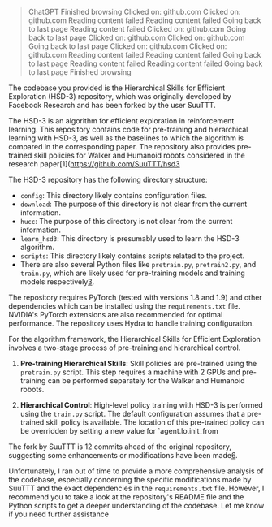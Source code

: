 >ChatGPT
Finished browsing
Clicked on:
github.com
Clicked on:
github.com
Reading content failed
Reading content failed
Going back to last page
Reading content failed
Clicked on:
github.com
Going back to last page
Clicked on:
github.com
Clicked on:
github.com
Going back to last page
Clicked on:
github.com
Clicked on:
github.com
Reading content failed
Reading content failed
Going back to last page
Reading content failed
Reading content failed
Going back to last page
Finished browsing

The codebase you provided is the Hierarchical Skills for Efficient Exploration (HSD-3) repository, which was originally developed by Facebook Research and has been forked by the user SuuTTT. 

The HSD-3 is an algorithm for efficient exploration in reinforcement learning. This repository contains code for pre-training and hierarchical learning with HSD-3, as well as the baselines to which the algorithm is compared in the corresponding paper. The repository also provides pre-trained skill policies for Walker and Humanoid robots considered in the research paper​[1](https://github.com/SuuTTT/hsd3

The HSD-3 repository has the following directory structure:

- `config`: This directory likely contains configuration files.
- `download`: The purpose of this directory is not clear from the current information.
- `hucc`: The purpose of this directory is not clear from the current information.
- `learn_hsd3`: This directory is presumably used to learn the HSD-3 algorithm.
- `scripts`: This directory likely contains scripts related to the project.
- There are also several Python files like `pretrain.py`, `pretrain2.py`, and `train.py`, which are likely used for pre-training models and training models respectively​[3](https://github.com/SuuTTT/hsd3)​.

The repository requires PyTorch (tested with versions 1.8 and 1.9) and other dependencies which can be installed using the `requirements.txt` file. NVIDIA's PyTorch extensions are also recommended for optimal performance. The repository uses Hydra to handle training configuration.

For the algorithm framework, the Hierarchical Skills for Efficient Exploration involves a two-stage process of pre-training and hierarchical control.

1. **Pre-training Hierarchical Skills**: Skill policies are pre-trained using the `pretrain.py` script. This step requires a machine with 2 GPUs and pre-training can be performed separately for the Walker and Humanoid robots.
  
2. **Hierarchical Control**: High-level policy training with HSD-3 is performed using the `train.py` script. The default configuration assumes that a pre-trained skill policy is available. The location of this pre-trained policy can be overridden by setting a new value for `agent.lo.init_from
  

The fork by SuuTTT is 12 commits ahead of the original repository, suggesting some enhancements or modifications have been made​[6](https://github.com/SuuTTT/hsd3)​.

Unfortunately, I ran out of time to provide a more comprehensive analysis of the codebase, especially concerning the specific modifications made by SuuTTT and the exact dependencies in the `requirements.txt` file. However, I recommend you to take a look at the repository's README file and the Python scripts to get a deeper understanding of the codebase. Let me know if you need further assistance